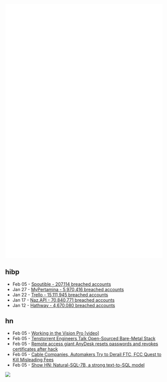 ![Metrics](https://raw.githubusercontent.com/phixion/phixion/master/metrics.svg)

## hibp

<!--
for https://github.com/phixion/phixion/blob/main/.github/workflows/feeds.yml
-->
<!--START_SECTION:haveibeenpwnd-->
- Feb 05 - [Spoutible - 207,114 breached accounts](https://haveibeenpwned.com/PwnedWebsites#Spoutible)
- Jan 27 - [MyPertamina - 5,970,416 breached accounts](https://haveibeenpwned.com/PwnedWebsites#MyPertamina)
- Jan 22 - [Trello - 15,111,945 breached accounts](https://haveibeenpwned.com/PwnedWebsites#Trello)
- Jan 17 - [Naz.API - 70,840,771 breached accounts](https://haveibeenpwned.com/PwnedWebsites#NazApi)
- Jan 12 - [Hathway - 4,670,080 breached accounts](https://haveibeenpwned.com/PwnedWebsites#Hathway)
<!--END_SECTION:haveibeenpwnd-->

## hn

<!--
for https://github.com/phixion/phixion/blob/main/.github/workflows/feeds.yml
-->
<!--START_SECTION:hn-->
- Feb 05 - [Working in the Vision Pro [video]](https://www.youtube.com/watch?v=BV9Xy6L_rlM)
- Feb 05 - [Tenstorrent Engineers Talk Open-Sourced Bare-Metal Stack](https://www.eetimes.com/tenstorrent-engineers-talk-open-sourced-bare-metal-stack/)
- Feb 05 - [Remote access giant AnyDesk resets passwords and revokes certificates after hack](https://techcrunch.com/2024/02/05/remote-access-giant-anydesk-resets-passwords-and-revokes-certificates-after-hack/)
- Feb 05 - [Cable Companies, Automakers Try to Derail FTC, FCC Quest to Kill Misleading Fees](https://www.techdirt.com/2024/02/05/cable-companies-automakers-try-to-derail-ftc-fcc-quest-to-kill-misleading-fees/)
- Feb 05 - [Show HN: Natural-SQL-7B, a strong text-to-SQL model](https://github.com/cfahlgren1/natural-sql)
<!--END_SECTION:hn-->

<!--
for https://yhype.me
-->
![](https://hit.yhype.me/github/profile?user_id=13013670)
